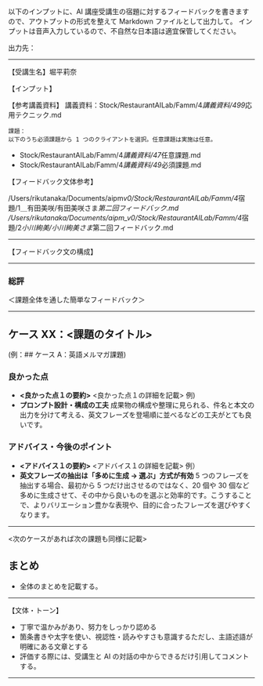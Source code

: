 以下のインプットに、AI 講座受講生の宿題に対するフィードバックを書きますので、アウトプットの形式を整えて Markdown ファイルとして出力して。
インプットは音声入力しているので、不自然な日本語は適宜保管してください。

出力先：

---

【受講生名】堀平莉奈

【インプット】

【参考講義資料】
講義資料：Stock/RestaurantAILab/Famm/4*講義資料/499*応用テクニック.md

    課題：
    以下のうち必須課題から 1 つのクライアントを選択。任意課題は実施は任意。

-   Stock/RestaurantAILab/Famm/4*講義資料/47*任意課題.md
-   Stock/RestaurantAILab/Famm/4*講義資料/49*必須課題.md

【フィードバック文体参考】

/Users/rikutanaka/Documents/aipm*v0/Stock/RestaurantAILab/Famm/4*宿題/1＿有田美咲/有田美咲さま*第二回フィードバック.md
/Users/rikutanaka/Documents/aipm_v0/Stock/RestaurantAILab/Famm/4*宿題/2*小川絢美/小川絢美さま*第二回フィードバック.md

---

【フィードバック文の構成】

---

### 総評

＜課題全体を通した簡単なフィードバック＞

---

## ケース XX：<課題のタイトル>

(例：## ケース A：英語メルマガ課題)

### 良かった点

-   **<良かった点１の要約>**
    <良かった点１の詳細を記載>
    例)
-   **プロンプト設計・構成の工夫**
    成果物の構成や整理に見られる、件名と本文の出力を分けて考える、英文フレーズを登場順に並べるなどの工夫がとても良いです。

### アドバイス・今後のポイント

-   **<アドバイス１の要約>**
    <アドバイス１の詳細を記載>
    例）
-   **英文フレーズの抽出は「多めに生成 → 選ぶ」方式が有効**
    5 つのフレーズを抽出する場合、最初から 5 つだけ出させるのではなく、20 個や 30 個など多めに生成させて、その中から良いものを選ぶと効率的です。こうすることで、よりバリエーション豊かな表現や、目的に合ったフレーズを選びやすくなります。

---

<次のケースがあれば次の課題も同様に記載>

## まとめ

-   全体のまとめを記載する。

---

【文体・トーン】

-   丁寧で温かみがあり、努力をしっかり認める
-   箇条書きや太字を使い、視認性・読みやすさも意識するただし、主語述語が明確にある文章とする
-   評価する際には、受講生と AI の対話の中からできるだけ引用してコメントする。

---
